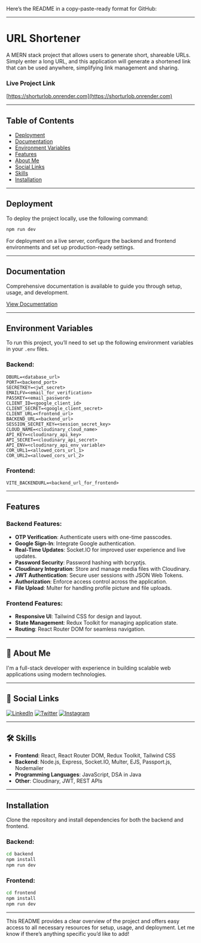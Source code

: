 Here’s the README in a copy-paste-ready format for GitHub:

---

# URL Shortener

A MERN stack project that allows users to generate short, shareable URLs. Simply enter a long URL, and this application will generate a shortened link that can be used anywhere, simplifying link management and sharing.

### Live Project Link
[https://shorturlob.onrender.com](https://shorturlob.onrender.com)

---

## Table of Contents
- [Deployment](#deployment)
- [Documentation](#documentation)
- [Environment Variables](#environment-variables)
- [Features](#features)
- [About Me](#about-me)
- [Social Links](#-social-links)
- [Skills](#-skills)
- [Installation](#installation)

---

## Deployment

To deploy the project locally, use the following command:

```bash
npm run dev
```

For deployment on a live server, configure the backend and frontend environments and set up production-ready settings.

---

## Documentation

Comprehensive documentation is available to guide you through setup, usage, and development.

[View Documentation](https://linktodocumentation)

---

## Environment Variables

To run this project, you’ll need to set up the following environment variables in your `.env` files.

### Backend:
```plaintext
DBURL=<database_url>
PORT=<backend_port>
SECRETKEY=<jwt_secret>
EMAILFV=<email_for_verification>
PASSKEY=<email_password>
CLIENT_ID=<google_client_id>
CLIENT_SECRET=<google_client_secret>
CLIENT_URL=<frontend_url>
BACKEND_URL=<backend_url>
SESSION_SECRET_KEY=<session_secret_key>
CLOUD_NAME=<cloudinary_cloud_name>
API_KEY=<cloudinary_api_key>
API_SECRET=<cloudinary_api_secret>
API_ENV=<cloudinary_api_env_variable>
COR_URL1=<allowed_cors_url_1>
COR_URL2=<allowed_cors_url_2>
```

### Frontend:
```plaintext
VITE_BACKENDURL=<backend_url_for_frontend>
```

---

## Features

### Backend Features:
- **OTP Verification**: Authenticate users with one-time passcodes.
- **Google Sign-In**: Integrate Google authentication.
- **Real-Time Updates**: Socket.IO for improved user experience and live updates.
- **Password Security**: Password hashing with bcryptjs.
- **Cloudinary Integration**: Store and manage media files with Cloudinary.
- **JWT Authentication**: Secure user sessions with JSON Web Tokens.
- **Authorization**: Enforce access control across the application.
- **File Upload**: Multer for handling profile picture and file uploads.

### Frontend Features:
- **Responsive UI**: Tailwind CSS for design and layout.
- **State Management**: Redux Toolkit for managing application state.
- **Routing**: React Router DOM for seamless navigation.

---

## 🚀 About Me
I'm a full-stack developer with experience in building scalable web applications using modern technologies.

---

## 🔗 Social Links

[![LinkedIn](https://img.shields.io/badge/linkedin-0A66C2?style=for-the-badge&logo=linkedin&logoColor=white)](https://www.linkedin.com/in/om-bhut-ab93972b9?utm_source=share&utm_campaign=share_via&utm_content=profile&utm_medium=android_app)
[![Twitter](https://img.shields.io/badge/twitter-1DA1F2?style=for-the-badge&logo=twitter&logoColor=white)](https://x.com/Om_Bhut1725?t=togZO9AIn7UQTJyuj1sDog&s=08)
[![Instagram](https://img.shields.io/badge/instagram-E4405F?style=for-the-badge&logo=instagram&logoColor=white)](https://instagram.com/Om_Bhut1725)

---

## 🛠 Skills
- **Frontend**: React, React Router DOM, Redux Toolkit, Tailwind CSS
- **Backend**: Node.js, Express, Socket.IO, Multer, EJS, Passport.js, Nodemailer
- **Programming Languages**: JavaScript, DSA in Java
- **Other**: Cloudinary, JWT, REST APIs

---

## Installation

Clone the repository and install dependencies for both the backend and frontend.

### Backend:
```bash
cd backend
npm install
npm run dev
```

### Frontend:
```bash
cd frontend
npm install
npm run dev
```

---

This README provides a clear overview of the project and offers easy access to all necessary resources for setup, usage, and deployment. Let me know if there’s anything specific you’d like to add!
